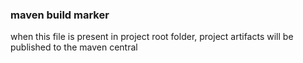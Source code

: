 <!--

    Copyright (C) 2009-2013 Barchart, Inc. <http://www.barchart.com/>

    All rights reserved. Licensed under the OSI BSD License.

    http://www.opensource.org/licenses/bsd-license.php

-->
### maven build marker
when this file is present in project root folder, 
project artifacts will be published to the maven central
